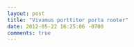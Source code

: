 ```yaml
---
layout: post
title: "Vivamus porttitor porta rooter"
date: 2012-05-22 16:25:06 -0700
comments: true
---
```


